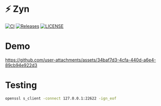 # ⚡ Zyn

[![CI](https://img.shields.io/github/actions/workflow/status/zyn-org/zyn/ci.yml?branch=main&style=flat-square)](https://github.com/zyn-org/zyn/actions)
[![Releases](https://img.shields.io/github/release/zyn-org/zyn/all.svg?style=flat-square)](https://github.com/zyn-org/zyn/releases)
[![LICENSE](https://img.shields.io/github/license/zyn-org/zyn.svg?style=flat-square)](https://github.com/zyn-org/zyn/blob/master/LICENSE)

# Demo

https://github.com/user-attachments/assets/34baf7d3-4cfa-440d-a6e4-89cb94e922d3

# Testing

```bash
openssl s_client -connect 127.0.0.1:22622 -ign_eof
```
